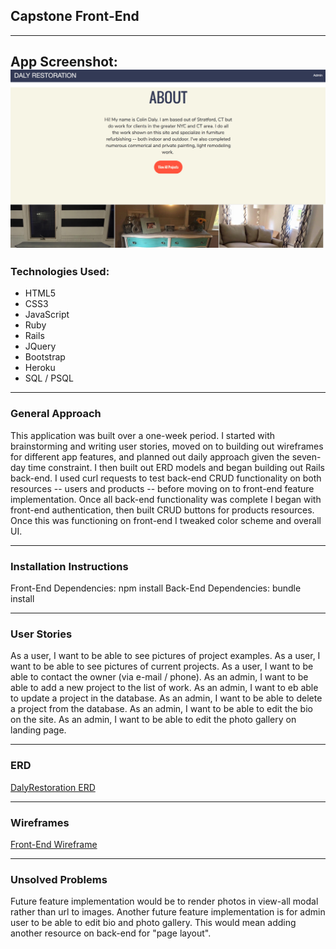 ## Capstone Front-End
---

App Screenshot:
![Alt text](/assets/styles/images/screenshot_app.png?raw=true "App Screenshot")
---

### Technologies Used:
- HTML5
- CSS3
- JavaScript
- Ruby
- Rails
- JQuery
- Bootstrap
- Heroku
- SQL / PSQL

---

### General Approach
This application was built over a one-week period. I started with brainstorming and writing user stories, moved on to building out wireframes for different app features, and planned out daily approach given the seven-day time constraint. I then built out ERD models and began building out Rails back-end. I used curl requests to test back-end CRUD functionality on both resources -- users and products -- before moving on to front-end feature implementation. Once all back-end functionality was complete I began with front-end authentication, then built CRUD buttons for products resources. Once this was functioning on front-end I tweaked color scheme and overall UI.

---
### Installation Instructions
Front-End Dependencies: npm install
Back-End Dependencies: bundle install

---
### User Stories
As a user, I want to be able to see pictures of project examples.
As a user, I want to be able to see pictures of current projects.
As a user, I want to be able to contact the owner (via e-mail / phone).
As an admin, I want to be able to add a new project to the list of work.
As an admin, I want to eb able to update a project in the database.
As an admin, I want to be able to delete a project from the database.
As an admin, I want to be able to edit the bio on the site.
As an admin, I want to be able to edit the photo gallery on landing page.

---
### ERD
[DalyRestoration ERD](https://editor.ponyorm.com/user/jdaly04/DalyRestoration)

---
### Wireframes
[Front-End Wireframe](http://i.imgur.com/zKT2SuA.jpg)

---
### Unsolved Problems
Future feature implementation would be to render photos in view-all modal rather than url to images.
Another future feature implementation is for admin user to be able to edit bio and photo gallery. This would mean adding another resource on back-end for "page layout".
